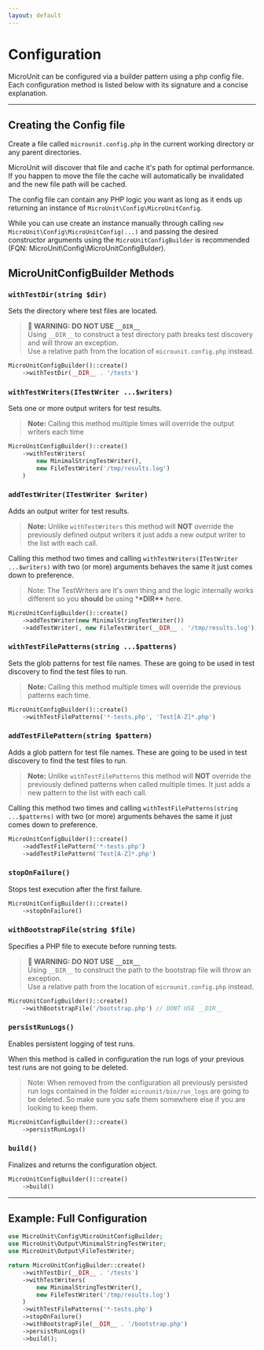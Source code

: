 ```yaml
---
layout: default
---
```


# Configuration

MicroUnit can be configured via a builder pattern using a php config file.
Each configuration method is listed below with its signature and a concise explanation.

---

## Creating the Config file

Create a file called `microunit.config.php` in the current working directory or any parent directories.

MicroUnit will discover that file and cache it's path for optimal performance. If you happen to move the file the cache will automatically be invalidated and the new file path will be cached.

The config file can contain any PHP logic you want as long as it ends up returning an instance of `MicroUnit\Config\MicroUnitConfig`.

While you can use create an instance manually through calling
`new MicroUnit\Config\MicroUnitConfig(...)` and passing the desired constructor arguments using the `MicroUnitConfigBuilder` is recommended (FQN: MicroUnit\Config\MicroUnitConfigBulder).

## MicroUnitConfigBuilder Methods

### `withTestDir(string $dir)`

Sets the directory where test files are located.

> **🚨 WARNING: DO NOT USE `__DIR__`**  
> Using `__DIR__` to construct a test directory path breaks test discovery and will throw an exception.  
> Use a relative path from the location of `microunit.config.php` instead.

```php
MicroUnitConfigBuilder()::create()
    ->withTestDir(__DIR__ . '/tests')
```

### `withTestWriters(ITestWriter ...$writers)`

Sets one or more output writers for test results.

> **Note:** Calling this method multiple times will override the output writers each time

```php
MicroUnitConfigBuilder()::create()
    ->withTestWriters(
        new MinimalStringTestWriter(),
        new FileTestWriter('/tmp/results.log')
    )
```

### `addTestWriter(ITestWriter $writer)`

Adds an output writer for test results.

> **Note:** Unlike `withTestWriters` this method will **NOT** override the previously defined output writers it just adds a new output writer to the list with each call.

Calling this method two times and calling `withTestWriters(ITestWriter ...$writers)` with two (or more) arguments behaves the same it just comes down to preference.

> Note: The TestWriters are it's own thing and the logic internally works different so you **should** be using \***\*DIR\*\*** here.

```php
MicroUnitConfigBuilder()::create()
    ->addTestWriter(new MinimalStringTestWriter())
    ->addTestWriter(, new FileTestWriter(__DIR__ . '/tmp/results.log'))
```

### `withTestFilePatterns(string ...$patterns)`

Sets the glob patterns for test file names. These are going to be used in test discovery to find the test files to run.

> **Note:** Calling this method multiple times will override the previous patterns each time.

```php
MicroUnitConfigBuilder()::create()
    ->withTestFilePatterns('*-tests.php', 'Test[A-Z]*.php')
```

### `addTestFilePattern(string $pattern)`

Adds a glob pattern for test file names. These are going to be used in test discovery to find the test files to run.

> **Note:** Unlike `withTestFilePatterns` this method will **NOT** override the previously defined patterns when called multiple times. It just adds a new pattern to the list with each call.

Calling this method two times and calling `withTestFilePatterns(string ...$patterns)` with two (or more) arguments behaves the same it just comes down to preference.

```php
MicroUnitConfigBuilder()::create()
    ->addTestFilePattern('*-tests.php')
    ->addTestFilePattern('Test[A-Z]*.php')
```

### `stopOnFailure()`

Stops test execution after the first failure.

```php
MicroUnitConfigBuilder()::create()
    ->stopOnFailure()
```

### `withBootstrapFile(string $file)`

Specifies a PHP file to execute before running tests.

> **🚨 WARNING: DO NOT USE `__DIR__`**  
> Using `__DIR__` to construct the path to the bootstrap file will throw an exception.  
> Use a relative path from the location of `microunit.config.php` instead.

```php
MicroUnitConfigBuilder()::create()
    ->withBootstrapFile('/bootstrap.php') // DONT USE __DIR__
```

### `persistRunLogs()`

Enables persistent logging of test runs.

When this method is called in configuration the run logs of your previous test runs are not going to be deleted.

> Note: When removed from the configuration all previously persisted run logs contained in the folder `microunit/bin/run_logs` are going to be deleted. So make sure you safe them somewhere else if you are looking to keep them.

```php
MicroUnitConfigBuilder()::create()
    ->persistRunLogs()
```

### `build()`

Finalizes and returns the configuration object.

```php
MicroUnitConfigBuilder()::create()
    ->build()
```

---

## Example: Full Configuration

```php
use MicroUnit\Config\MicroUnitConfigBuilder;
use MicroUnit\Output\MinimalStringTestWriter;
use MicroUnit\Output\FileTestWriter;

return MicroUnitConfigBuilder::create()
    ->withTestDir(__DIR__ . '/tests')
    ->withTestWriters(
        new MinimalStringTestWriter(),
        new FileTestWriter('/tmp/results.log')
    )
    ->withTestFilePatterns('*-tests.php')
    ->stopOnFailure()
    ->withBootstrapFile(__DIR__ . '/bootstrap.php')
    ->persistRunLogs()
    ->build();
```

